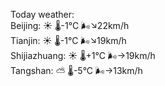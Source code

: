 Today weather:  
Beijing: ☀️ 🌡️-1°C 🌬️↘22km/h  
Tianjin: ☀️ 🌡️-1°C 🌬️↘19km/h  
Shijiazhuang: ☀️ 🌡️+1°C 🌬️→19km/h  
Tangshan: ⛅️  🌡️-5°C 🌬️→13km/h  
